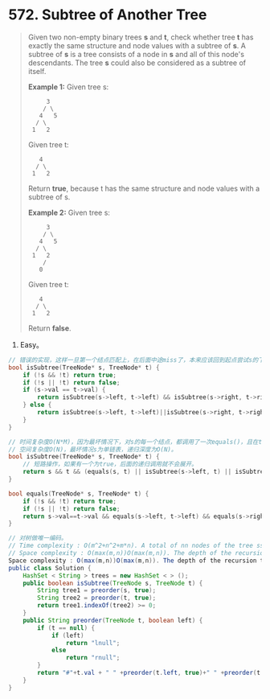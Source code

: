 # 572. Subtree of Another Tree

> Given two non-empty binary trees **s** and **t**, check whether tree **t** has exactly the same structure and node values with a subtree of **s**. A subtree of **s** is a tree consists of a node in **s** and all of this node's descendants. The tree **s** could also be considered as a subtree of itself.
>
> **Example 1:**
> Given tree s:
>
> ```
>      3
>     / \
>    4   5
>   / \
>  1   2
> ```
>
> Given tree t:
>
> ```
>    4 
>   / \
>  1   2
> ```
>
> Return **true**, because t has the same structure and node values with a subtree of s.
>
> **Example 2:**
> Given tree s:
>
> ```
>      3
>     / \
>    4   5
>   / \
>  1   2
>     /
>    0
> ```
>
> Given tree t:
>
> ```
>    4
>   / \
>  1   2
> ```
>
> Return **false**.

1. Easy。

```cpp
// 错误的实现，这样一旦第一个结点匹配上，在后面中途miss了，本来应该回到起点尝试s的下一个结点，但这个实现在miss时不会回来。
bool isSubtree(TreeNode* s, TreeNode* t) {
    if (!s && !t) return true;
    if (!s || !t) return false;
    if (s->val == t->val) {
        return isSubtree(s->left, t->left) && isSubtree(s->right, t->right);
    } else {
        return isSubtree(s->left, t->left)||isSubtree(s->right, t->right);
    }
}
```

```cpp
// 时间复杂度O(N*M)，因为最坏情况下，对s的每一个结点，都调用了一次equals()，且在t的最后一个结点才不匹配。
// 空间复杂度O(N)，最坏情况s为单链表，递归深度为O(N)。
bool isSubtree(TreeNode* s, TreeNode* t) {
    // 短路操作，如果有一个为true，后面的递归调用就不会展开。
    return s && t && (equals(s, t) || isSubtree(s->left, t) || isSubtree(s->right, t));
}

bool equals(TreeNode* s, TreeNode* t) {
    if (!s && !t) return true;
    if (!s || !t) return false;
    return s->val==t->val && equals(s->left, t->left) && equals(s->right, t->right);
}
```

```java
// 对树做唯一编码。
// Time complexity : O(m^2+n^2+m*n). A total of nn nodes of the tree ss and mm nodes of tree tt are traversed. Assuming string concatenation takes O(k) time for strings of length kk and indexOf takes O(m*n).
// Space complexity : O(max(m,n))O(max(m,n)). The depth of the recursion tree can go upto nn for tree tt and mm for tree ss in worst case.
Space complexity : O(max(m,n))O(max(m,n)). The depth of the recursion tree can go upto nn for tree tt and mm for tree ss in worst case.
public class Solution {
    HashSet < String > trees = new HashSet < > ();
    public boolean isSubtree(TreeNode s, TreeNode t) {
        String tree1 = preorder(s, true);
        String tree2 = preorder(t, true);
        return tree1.indexOf(tree2) >= 0;
    }
    public String preorder(TreeNode t, boolean left) {
        if (t == null) {
            if (left)
                return "lnull";
            else
                return "rnull";
        }
        return "#"+t.val + " " +preorder(t.left, true)+" " +preorder(t.right, false);
    }
}
```

